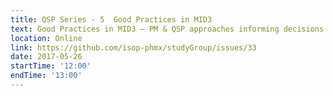 ```yaml
---
title: QSP Series - 5  Good Practices in MID3
text: Good Practices in MID3 – PM & QSP approaches informing decisions
location: Online
link: https://github.com/isop-phmx/studyGroup/issues/33
date: 2017-05-26
startTime: '12:00'
endTime: '13:00'
---
```

